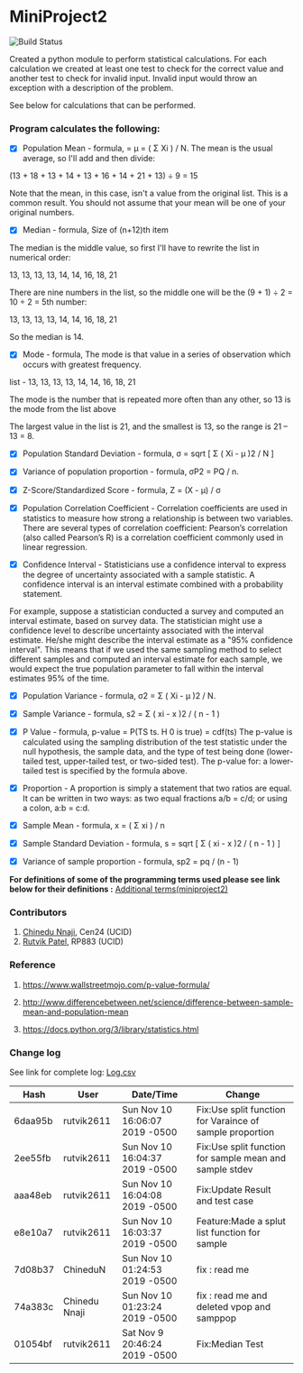 # **MiniProject2**

![Build Status](https://travis-ci.org/cen24/miniproject2.svg?branch=master)

Created a python module to perform statistical calculations. For each calculation we created at least one test to check for the correct value and another test to check for invalid input. Invalid input would throw an exception with a description of the problem.

See below for calculations that can be performed.

### **Program calculates the following:**

- [X] Population Mean - formula, = μ = ( Σ Xi ) / N.
The mean is the usual average, so I'll add and then divide:

(13 + 18 + 13 + 14 + 13 + 16 + 14 + 21 + 13) ÷ 9 = 15

Note that the mean, in this case, isn't a value from the original list. This is a common result. You should not assume that your mean will be one of your original numbers.

- [X] Median - formula, Size of (n+12)th item

The median is the middle value, so first I'll have to rewrite the list in numerical order:

13, 13, 13, 13, 14, 14, 16, 18, 21

There are nine numbers in the list, so the middle one will be the (9 + 1) ÷ 2 = 10 ÷ 2 = 5th number:

13, 13, 13, 13, 14, 14, 16, 18, 21

So the median is 14.

- [X] Mode  - formula, The mode is that value in a series of observation which occurs with greatest frequency. 

list - 13, 13, 13, 13, 14, 14, 16, 18, 21

The mode is the number that is repeated more often than any other, so 13 is the mode from the list above

The largest value in the list is 21, and the smallest is 13, so the range is 21 – 13 = 8.


- [X] Population Standard Deviation  - formula,  σ = sqrt [ Σ ( Xi - μ )2 / N ]

- [X] Variance of population proportion  - formula, σP2 = PQ / n.

- [x] Z-Score/Standardized Score  - formula, Z = (X - μ) / σ

- [X] Population Correlation Coefficient - Correlation coefficients are used in statistics to measure how strong a relationship is between two variables. There are several types of correlation coefficient: Pearson’s correlation (also called Pearson’s R) is a correlation coefficient commonly used in linear regression.

- [X] Confidence Interval  - Statisticians use a confidence interval to express the degree of uncertainty associated with a sample statistic. A confidence interval is an interval estimate combined with a probability statement.

For example, suppose a statistician conducted a survey and computed an interval estimate, based on survey data. The statistician might use a confidence level to describe uncertainty associated with the interval estimate. He/she might describe the interval estimate as a "95% confidence interval". This means that if we used the same sampling method to select different samples and computed an interval estimate for each sample, we would expect the true population parameter to fall within the interval estimates 95% of the time.

- [x] Population Variance  - formula, σ2 = Σ ( Xi - μ )2 / N.

- [x] Sample Variance  - formula, s2 = Σ ( xi - x )2 / ( n - 1 )

- [x] P Value  - formula, p-value = P(TS ts. H 0 is true) = cdf(ts)
The p-value is calculated using the sampling distribution of the test statistic under the null hypothesis, the sample data, and the type of test being done (lower-tailed test, upper-tailed test, or two-sided test). The p-value for: a lower-tailed test is specified by the formula above.

- [X] Proportion  - A proportion is simply a statement that two ratios are equal. It can be written in two ways: as two 
equal fractions a/b = c/d; or using a colon, a:b = c:d.

- [x] Sample Mean  - formula, x = ( Σ xi ) / n

- [X] Sample Standard Deviation  - formula, s = sqrt [ Σ ( xi - x )2 / ( n - 1 ) ]

- [X] Variance of sample proportion  - formula, sp2 = pq / (n - 1)

**For definitions of some of the programming terms used please see link below for their definitions  :** [Additional terms(miniproject2)](https://github.com/rutvik2611/miniproject1/blob/master/Additional%20terms(miniproject2).md)

### Contributors
1. [Chinedu Nnaji](https://www.linkedin.com/in/chinedunnaji/), Cen24 (UCID)
2. [Rutvik Patel](https://github.com/rutvik26110), RP883 (UCID)

### Reference
1. https://www.wallstreetmojo.com/p-value-formula/

2. http://www.differencebetween.net/science/difference-between-sample-mean-and-population-mean

3. https://docs.python.org/3/library/statistics.html

### Change log
See link for complete log: [Log.csv](./log.csv)

|Hash   |User |Date/Time            |Change                                                                                                                          |
|-------|-----|-------------------------------|----------------------------------------------------------------------------------------------------------------------------------|
6daa95b|rutvik2611|Sun Nov 10 16:06:07 2019 -0500|Fix:Use split function for Varaince of sample proportion
2ee55fb|rutvik2611|Sun Nov 10 16:04:37 2019 -0500|Fix:Use split function for sample mean and sample stdev
aaa48eb|rutvik2611|Sun Nov 10 16:04:08 2019 -0500|Fix:Update Result and test case
e8e10a7|rutvik2611|Sun Nov 10 16:03:37 2019 -0500|Feature:Made a splut list function for sample
7d08b37|ChineduN|Sun Nov 10 01:24:53 2019 -0500|fix : read me
74a383c|Chinedu Nnaji|Sun Nov 10 01:23:24 2019 -0500|fix : read me and deleted vpop and samppop
01054bf|rutvik2611|Sat Nov 9 20:46:24 2019 -0500|Fix:Median Test
